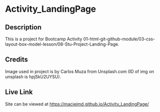 # Activity_LandingPage

## Description

This is a project for Bootcamp Activity 01-html-git-github-module/03-css-layout-box-model-lesson/08-Stu-Project-Landing-Page.

## Credits

Image used in project is by Carlos Muza from Unsplash.com (ID of img on unsplash is hpjSkU2UYSU).

## Live Link

Site can be viewed at https://maciejmd.github.io/Activity_LandingPage/ 
